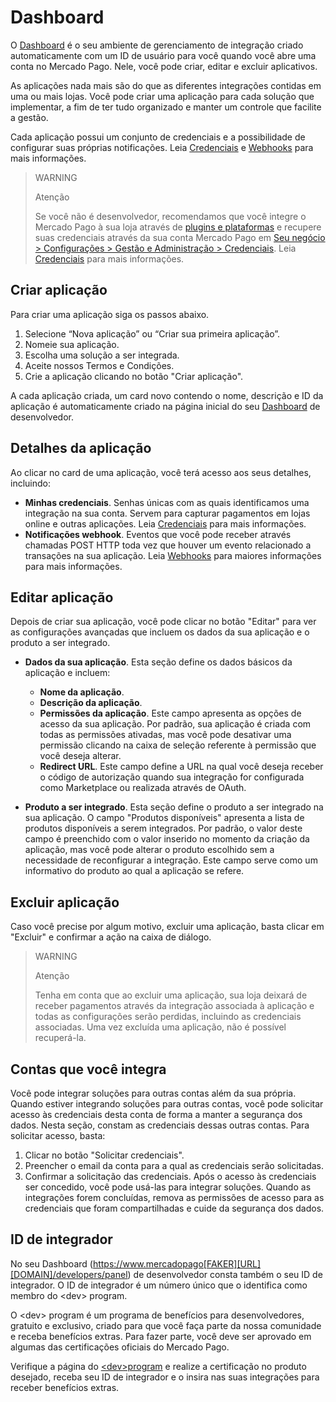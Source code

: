 # Dashboard
O [Dashboard](https://mercadopago[FAKER][URL][DOMAIN]/developers/panel) é o seu ambiente de gerenciamento de integração criado automaticamente com um ID de usuário para você quando você abre uma conta no Mercado Pago. Nele, você pode criar, editar e excluir aplicativos.

As aplicações nada mais são do que as diferentes integrações contidas em uma ou mais lojas. Você pode criar uma aplicação para cada solução que implementar, a fim de ter tudo organizado e manter um controle que facilite a gestão. 

Cada aplicação possui um conjunto de credenciais e a possibilidade de configurar suas próprias notificações. Leia [Credenciais](https://www.mercadopago[FAKER][URL][DOMAIN]/developers/pt/guides/resources/credentials) e [Webhooks](https://www.mercadopago[FAKER][URL][DOMAIN]/developers/pt/guides/notifications/webhooks) para mais informações.

> WARNING 
> 
> Atenção
> 
> Se você não é desenvolvedor, recomendamos que você integre o Mercado Pago à sua loja através de [plugins e plataformas](https://www.mercadopago[FAKER][URL][DOMAIN]/developers/pt/guides/plugins) e recupere suas credenciais através da sua conta Mercado Pago em [Seu negócio > Configurações > Gestão e Administração > Credenciais](https://www.mercadopago[FAKER][URL][DOMAIN]/settings/account/credentials). Leia [Credenciais](https://www.mercadopago[FAKER][URL][DOMAIN]/developers/pt/guides/resources/credentials) para mais informações.


## Criar aplicação
Para criar uma aplicação siga os passos abaixo.
1. Selecione “Nova aplicação” ou “Criar sua primeira aplicação”.
2. Nomeie sua aplicação.
3. Escolha uma solução a ser integrada.
4. Aceite nossos Termos e Condições.
5. Crie a aplicação clicando no botão "Criar aplicação".

A cada aplicação criada, um card novo contendo o nome, descrição e ID da aplicação é automaticamente criado na página inicial do seu [Dashboard](https://www.mercadopago[FAKER][URL][DOMAIN]/developers/panel) de desenvolvedor.


## Detalhes da aplicação
Ao clicar no card de uma aplicação, você terá acesso aos seus detalhes, incluindo:
- **Minhas credenciais**. Senhas únicas com as quais identificamos uma integração na sua conta. Servem para capturar pagamentos em lojas online e outras aplicações. Leia [Credenciais](https://www.mercadopago[FAKER][URL][DOMAIN]/developers/pt/guides/resources/credentials) para mais informações.
- **Notificações webhook**. Eventos que você pode receber através chamadas POST HTTP toda vez que houver um evento relacionado a transações na sua aplicação. Leia [Webhooks](https://www.mercadopago[FAKER][URL][DOMAIN]/developers/pt/guides/notifications/webhooks) para maiores informações para mais informações.


## Editar aplicação
Depois de criar sua aplicação, você pode clicar no botão "Editar" para ver as configurações avançadas que incluem os dados da sua aplicação e o produto a ser integrado.
- **Dados da sua aplicação**. Esta seção define os dados básicos da aplicação e incluem:
  - **Nome da aplicação**.
  - **Descrição da aplicação**.
  - **Permissões da aplicação**. Este campo apresenta as opções de acesso da sua aplicação. Por padrão, sua aplicação é criada com todas as permissões ativadas, mas você pode desativar uma permissão clicando na caixa de seleção referente à permissão que você deseja alterar. 
  - **Redirect URL**. Este campo define a URL na qual você deseja receber o código de autorização quando sua integração for configurada como Marketplace ou realizada através de OAuth.

- **Produto a ser integrado**. Esta seção define o produto a ser integrado na sua aplicação. O campo "Produtos disponíveis" apresenta a lista de produtos disponíveis a serem integrados. Por padrão, o valor deste campo é preenchido com o valor inserido no momento da criação da aplicação, mas você pode alterar o produto escolhido sem a necessidade de reconfigurar a integração. Este campo serve como um informativo do produto ao qual a aplicação se refere.


## Excluir aplicação
Caso você precise por algum motivo, excluir uma aplicação, basta clicar em "Excluir" e confirmar a ação na caixa de diálogo. 

>WARNING
>
>Atenção
>
>Tenha em conta que ao excluir uma aplicação, sua loja deixará de receber pagamentos através da integração associada à aplicação e todas as configurações serão perdidas, incluindo as credenciais associadas. Uma vez excluída uma aplicação, não é possível recuperá-la.


## Contas que você integra
Você pode integrar soluções para outras contas além da sua própria. Quando estiver integrando soluções para outras contas, você pode solicitar acesso às credenciais desta conta de forma a manter a segurança dos dados. Nesta seção, constam as credenciais dessas outras contas. Para solicitar acesso, basta:
1. Clicar no botão "Solicitar credenciais".
2. Preencher o email da conta para a qual as credenciais serão solicitadas.
3. Confirmar a solicitação das credenciais.
Após o acesso às credenciais ser concedido, você pode usá-las para integrar soluções. Quando as integrações forem concluídas, remova as permissões de acesso para as credenciais que foram compartilhadas e cuide da segurança dos dados.


## ID de integrador
No seu Dashboard (https://www.mercadopago[FAKER][URL][DOMAIN]/developers/panel) de desenvolvedor consta também o seu ID de integrador. O ID de integrador é um número único que o identifica como membro do &lt;dev&gt; program. 

O &lt;dev&gt; program é um programa de benefícios para desenvolvedores, gratuito e exclusivo, criado para que você faça parte da nossa comunidade e receba benefícios extras. Para fazer parte, você deve ser aprovado em algumas das certificações oficiais do Mercado Pago. 

Verifique a página do [&lt;dev&gt;program](https://www.mercadopago[FAKER][URL][DOMAIN]/developers/pt/developer-program) e realize a certificação no produto desejado, receba seu ID de integrador e o insira nas suas integrações para receber benefícios extras.
